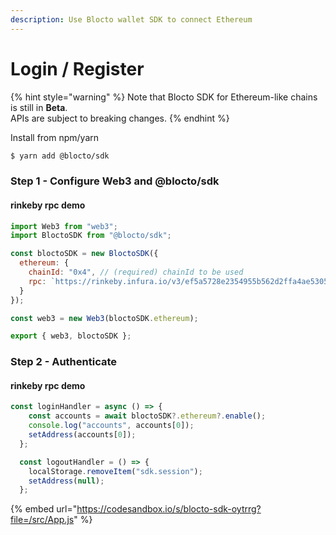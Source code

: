 ```yaml
---
description: Use Blocto wallet SDK to connect Ethereum
---
```


# Login / Register

{% hint style="warning" %}
Note that Blocto SDK for Ethereum-like chains is still in **Beta**.  
APIs are subject to breaking changes.
{% endhint %}

Install from npm/yarn

```bash
$ yarn add @blocto/sdk
```

### Step 1 - Configure Web3 and @blocto/sdk

#### rinkeby rpc demo

```javascript
import Web3 from "web3";
import BloctoSDK from "@blocto/sdk";

const bloctoSDK = new BloctoSDK({
  ethereum: {
    chainId: "0x4", // (required) chainId to be used
    rpc: `https://rinkeby.infura.io/v3/ef5a5728e2354955b562d2ffa4ae5305` // (required for Ethereum) JSON RPC endpoint
  }
});

const web3 = new Web3(bloctoSDK.ethereum);

export { web3, bloctoSDK };

```

### Step 2 - Authenticate
#### rinkeby rpc demo

```javascript
const loginHandler = async () => {
    const accounts = await bloctoSDK?.ethereum?.enable();
    console.log("accounts", accounts[0]);
    setAddress(accounts[0]);
  };

  const logoutHandler = () => {
    localStorage.removeItem("sdk.session");
    setAddress(null);
  };

```


{% embed url="https://codesandbox.io/s/blocto-sdk-oytrrg?file=/src/App.js" %}

